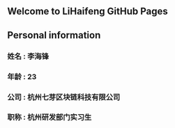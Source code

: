 ## Welcome to LiHaifeng GitHub Pages

## Personal information
### 姓名 : 李海锋
### 年龄 : 23
### 公司 : 杭州七芽区块链科技有限公司
### 职称 : 杭州研发部门实习生

